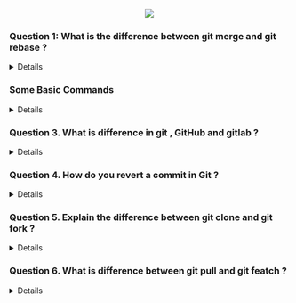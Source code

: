 <p align="center">
  <img src="https://capsule-render.vercel.app/api?type=waving&color=0:0000FF,100:FFB347&height=140&section=header&text=%F0%9F%92%BB%20GIT%20TECHNICAL%20QUESTIONS&fontSize=28&fontColor=fff" />
</p>


### Question 1: What is the difference between git merge and git rebase ?
<details>

- Git Merge :-
1. git merge integrates changes from another branch into your current branch.
2. It creates a new commit that combines the histories of both branches.

- Git Rebase :-
1. Rebase takes the commits from one branch and applies them on top of another branch.
2. It rewrites the commit history.
3. It's useful for keeping a clean and linear history.


</details>


### Some Basic Commands 
<details>

Here are some essential Git commands that are commonly asked in a DevOps interview, along with simple explanations:

### 1. **git init**
   - **Explanation**: This command initializes a new Git repository in your current directory. It sets up all the necessary files and folders for Git to start tracking your project.

   **Example**: 
   ```bash
   git init
   ```

### 2. **git clone**
   - **Explanation**: This command is used to copy an existing Git repository from a remote location (like GitHub) to your local machine.

   **Example**:
   ```bash
   git clone https://github.com/username/repository.git
   ```

### 3. **git status**
   - **Explanation**: This command shows the current status of your repository. It lets you know which files have been modified, which are staged (ready to be committed), and which are untracked (not yet added to version control).

   **Example**:
   ```bash
   git status
   ```

### 4. **git add**
   - **Explanation**: This command adds changes (like modified or new files) to the staging area, so they can be committed. Think of it like preparing files for a snapshot.

   **Example**:
   ```bash
   git add filename.txt
   # or to add all files
   git add .
   ```

### 5. **git commit -m "message"**
   - **Explanation**: This command saves the changes from the staging area with a descriptive message, creating a "snapshot" in the project’s history.

   **Example**:
   ```bash
   git commit -m "Added feature X"
   ```

### 6. **git push**
   - **Explanation**: This command sends your local commits to a remote repository, like GitHub. It's like publishing your changes so others can see and access them.

   **Example**:
   ```bash
   git push origin main
   ```

### 7. **git pull**
   - **Explanation**: This command updates your local repository with the latest changes from a remote repository. It’s like downloading updates made by others.

   **Example**:
   ```bash
   git pull origin main
   ```

### 8. **git branch**
   - **Explanation**: This command shows all the branches in your repository. Branches are different versions of your project where you can work on separate features or fixes.

   **Example**:
   ```bash
   git branch
   ```

### 9. **git checkout -b branch_name**
   - **Explanation**: This creates a new branch and switches to it. It’s useful when you want to work on a new feature or bug fix without affecting the main project.

   **Example**:
   ```bash
   git checkout -b new-feature
   ```

### 10. **git merge**
   - **Explanation**: This command combines the changes from one branch into another. It’s typically used when you want to integrate the new features or fixes from your feature branch back into the main branch.

   **Example**:
   ```bash
   git merge new-feature
   ```

### 11. **git log**
   - **Explanation**: This command shows the commit history of the repository. It lists all the commits made, including who made them and when.

   **Example**:
   ```bash
   git log
   ```

### 12. **git reset**
   - **Explanation**: This command undoes changes. It can be used to unstage changes or even to undo commits.

   **Example**:
   ```bash
   git reset HEAD filename.txt
   ```

### 13. **git stash**
   - **Explanation**: This command temporarily saves changes that you aren’t ready to commit yet. It’s like putting your changes in a “safe place” while you work on something else.

   **Example**:
   ```bash
   git stash
   ```

### 14. **git fetch**
   - **Explanation**: This command retrieves the latest changes from the remote repository but does not merge them into your working directory.

   **Example**:
   ```bash
   git fetch origin
   ```

### 15. **git diff**
   - **Explanation**: This command shows the differences between your working directory and the latest commit or between commits. It helps you review changes before staging or committing them.

   **Example**:
   ```bash
   git diff
   ```

These commands are essential for managing code versions, collaborating with others, and ensuring smooth project development. Having a strong understanding of Git will help you in a DevOps role!
</details>


### Question 3. What is difference in git , GitHub and gitlab ?
<details>
 
- Git is the tool you use to track changes in your code locally.
- GitHub is an online platform for sharing Git repositories and collaborating with others.
- GitLab is a more advanced Git hosting platform with built-in DevOps tools and can be self-hosted.


</details>

### Question 4. How do you revert a commit in Git ?
<details>
git revert <commit_hash>: Creates a new commit to undo a previous commit (preserves history).

</details>

### Question 5. Explain the difference between git clone and git fork ?
<details>

- What it is: git clone is used to copy an existing Git repository from a remote source (like GitHub or GitLab) to your local computer.
- What it is: Forking is used on platforms like GitHub or GitLab to create a copy of someone else’s repository into your own account.

</details>

### Question 6. What is difference between git pull and git featch ?
<details>



### **Key Differences**:
- **git fetch**:
  - Only **downloads** changes from the remote repository.
  - Does **not merge** the changes into your current code.
  - Safe to use when you want to check for changes but not apply them immediately.
  
- **git pull**:
  - **Downloads and merges** the changes in one step.
  - Directly affects your current working directory by applying the new changes.
  - Faster but can lead to conflicts if not used carefully.


</details>
